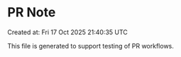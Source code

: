 # PR Note

Created at: Fri 17 Oct 2025 21:40:35 UTC

This file is generated to support testing of PR workflows.
